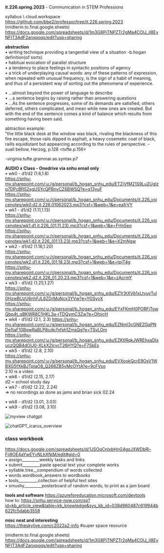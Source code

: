 **it.226.spring.2023** - Communication in STEM Professions  

syllabus \ cloud.workspace  
https://github.com/bbe2/professor/tree/it.226.spring.2023  
(midterm.to.final.google.sheets)  
https://docs.google.com/spreadsheets/d/1m3G8PiTNPZTr2gMa4COlJ_jI8EyNFIT3AdF2anxpoqs/edit?usp=sharing  

**abstraction**  
• writing technique providing a tangential view of a situation -b.hogan definition(of sorts)  
• habitual evocation of parallel structure  
• a tendency to place feelings in syntactic positions of agency  
• a trick of underplaying causal words: any of these patterns of expression, when repeated with unusual frequency, is the sign of a habit of meaning, and thus of a persistent way of sorting out the phenomena of experience.  

• ...almost beyond the power of language to describe  
• ...a sentence begins by raising rather than answering questions  
• ...As the sentence progresses, some of its demands are satisfied, others deferred, others complicated, and mean while new ones are created. But with the end of the sentence comes a kind of balance which results from something having been said.  

abtraction example:  
"the little black desk at the window was black, rivaling the blackness of this fire escape, those rails dipped in asphalt, a heavy cosemetic coat of black, raills equidistant but appearcing according to the rules of perspective. - suall bellow, Herzog, p.128 <tufte.p.156>  

-virginia.tufte.grammar.as.syntax.p7  

**AUDIO x Class - Onedrive via snhu email only**  
• wk0 - d1/d2 (1.6,1.8)  
https://snhu-my.sharepoint.com/:u:/g/personal/b_hogan_snhu_edu/ETZjVfM21S9Lu2Uglzq7DPcBfIS2sgUSYcQPBnvCZ6BWSQ?e=q13yuF  
https://snhu-my.sharepoint.com/:u:/r/personal/b_hogan_snhu_edu/Documents/it.226_voicenotes/wk0.d2.it.226.01062023.mp3?csf=1&web=1&e=ea1rVY  
• wk1 - d1/d2 (1.11,1.13)  
https://snhu-my.sharepoint.com/:u:/r/personal/b_hogan_snhu_edu/Documents/it.226_voicenotes/wk1.d1.it.226_(01.11.23).mp3?csf=1&web=1&e=FHn5eo  
https://snhu-my.sharepoint.com/:u:/r/personal/b_hogan_snhu_edu/Documents/it.226_voicenotes/wk1.d2.it.226_(01.13.23).mp3?csf=1&web=1&e=X2mNgw  
• wk2 - d1/d2 (1.18,1.20)  
https://snhu-my.sharepoint.com/:u:/r/personal/b_hogan_snhu_edu/Documents/it.226_voicenotes/wk2.d1.it.226_(01.18.23).mp3?csf=1&web=1&e=tpjT4g  
https://snhu-my.sharepoint.com/:u:/r/personal/b_hogan_snhu_edu/Documents/it.226_voicenotes/wk2.d2.it.226_01.20.23.mp3?csf=1&web=1&e=zAcrmY  
• wk3 - d1/d2 (1.25,1.27)  
https://snhu-my.sharepoint.com/:u:/g/personal/b_hogan_snhu_edu/EZ1r3tXVb1xLtvuyTuI0HzwBUzU6nhFJL8ZDrMuNcx3YVw?e=YGSyvX  
https://snhu-my.sharepoint.com/:u:/g/personal/b_hogan_snhu_edu/EYxFKmH0PORFiTowQbp4t_gBKWR8C1HKL3a-rTDQymC3Zw?e=OfojcH  
• wk4 - d1/d2 (2.1, 2.3)
https://snhu-my.sharepoint.com/:u:/g/personal/b_hogan_snhu_edu/EZNml3cGNEZGqPNDe1taF10BqwRaBLP8cdp7nfsh1ZmsQg?e=TSvLOm  
https://snhu-my.sharepoint.com/:u:/g/personal/b_hogan_snhu_edu/EZKtlRqkJWREhxaDlxuczQQB4dOIJ0-XLkX2lcvcT26HYQ?e=F7SkEs  
• wk5 - d1/d2 (2.8, 2.10)  
https://snhu-my.sharepoint.com/:u:/g/personal/b_hogan_snhu_edu/EVXookQcrE9OsV1WBXG5fXkBJTpIaO8_Q268ZB5yMcOYtA?e=9cFVso  
2.10 is a video <working on reducing size>  
• wk6 - d1/d2 (2.15, 2.17)  
 d2 = school study day  
• wk7 - d1/d2 (2.22, 2.24)    
=> no recordings as done as jams and brian sick 02.24  


• wk8 - d1/d2 (3.01, 3.03)  
• wk9 - d1/d2 (3.08, 3.10)  

  
![myview chatgpt](https://user-images.githubusercontent.com/59778456/218282582-211540a3-20a8-4a36-affe-a8efdef64b97.JPG)  

![chatGPT_icarus_overview](https://user-images.githubusercontent.com/59778456/216191597-fb66e490-bd1b-4ab4-b0aa-6cbae42dae48.JPG)  

### class workbook  
https://docs.google.com/spreadsheets/d/1JSOqCnIxbHnG4gzJXWDbRi-Fji9OE4aYwEYvNLhXNiM/edit#gid=0  
• assign_________weekly tasks and links  
• submit_________paste special text your complete works  
• syllable.tree__compendium of words collected  
• words.wordbook_answers to wordbooks  
• tools__________collection of helpful text sites  
• smushy_________posterboard of random words; to print as a jam board  

**tools and software**
https://azureforeducation.microsoft.com/devtools  
how to:  https://snhu.service-now.com/sp?id=kb_article_view&table=kb_knowledge&sys_kb_id=038d960487c619944b622fc5dabb3558  

**misc neat and interesting**  
https://theskylive.com/c2022a2-info #super space resource  

(midterm.to.final.google.sheets)  
https://docs.google.com/spreadsheets/d/1m3G8PiTNPZTr2gMa4COlJ_jI8EyNFIT3AdF2anxpoqs/edit?usp=sharing  
